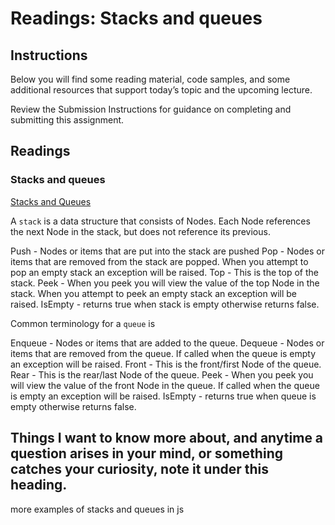 # Readings: Stacks and queues
## Instructions

Below you will find some reading material, code samples, and some additional resources that support today’s topic and the upcoming lecture.

Review the Submission Instructions for guidance on completing and submitting this assignment.

## Readings

### Stacks and queues

[Stacks and Queues](https://codefellows.github.io/common_curriculum/data_structures_and_algorithms/Code_401/class-10/resources/stacks_and_queues.html)

A `stack` is a data structure that consists of Nodes. Each Node references the next Node in the stack, but does not reference its previous.

Push - Nodes or items that are put into the stack are pushed
Pop - Nodes or items that are removed from the stack are popped. When you attempt to pop an empty stack an exception will be raised.
Top - This is the top of the stack.
Peek - When you peek you will view the value of the top Node in the stack. When you attempt to peek an empty stack an exception will be raised.
IsEmpty - returns true when stack is empty otherwise returns false.

Common terminology for a `queue` is

Enqueue - Nodes or items that are added to the queue.
Dequeue - Nodes or items that are removed from the queue. If called when the queue is empty an exception will be raised.
Front - This is the front/first Node of the queue.
Rear - This is the rear/last Node of the queue.
Peek - When you peek you will view the value of the front Node in the queue. If called when the queue is empty an exception will be raised.
IsEmpty - returns true when queue is empty otherwise returns false.


## Things I want to know more about, and anytime a question arises in your mind, or something catches your curiosity, note it under this heading.

more examples of stacks and queues in js